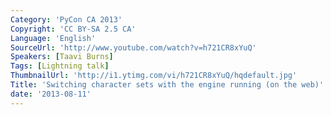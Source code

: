 ```yaml
---
Category: 'PyCon CA 2013'
Copyright: 'CC BY-SA 2.5 CA'
Language: 'English'
SourceUrl: 'http://www.youtube.com/watch?v=h721CR8xYuQ'
Speakers: [Taavi Burns]
Tags: [Lightning talk]
ThumbnailUrl: 'http://i1.ytimg.com/vi/h721CR8xYuQ/hqdefault.jpg'
Title: 'Switching character sets with the engine running (on the web)'
date: '2013-08-11'
---
```


